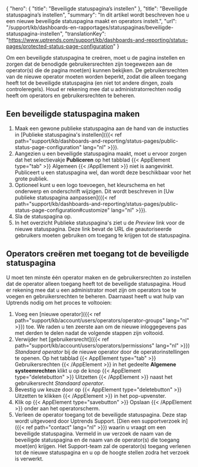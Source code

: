 {
  "hero": {
    "title": "Beveiligde statuspagina’s instellen"
  },
  "title": "Beveiligde statuspagina’s instellen",
  "summary": "In dit artikel wordt beschreven hoe u een nieuwe beveiligde statuspagina maakt en operators instelt.",
  "url": "/support/kb/dashboards-en-rapportages/statuspaginas/beveiligde-statuspagina-instellen",
  "translationKey": "https://www.uptrends.com/support/kb/dashboards-and-reporting/status-pages/protected-status-page-configuration"
}

Om een beveiligde statuspagina te creëren, moet u de pagina instellen en zorgen dat de benodigde gebruikersrechten zijn toegewezen aan de operator(s) die de pagina moet(en) kunnen bekijken. De gebruikersrechten van de nieuwe operator moeten worden beperkt, zodat die alleen toegang heeft tot de beveiligde statuspagina (en niet tot andere dingen, zoals controleregels). Houd er rekening mee dat u administratorrechten nodig heeft om operators en gebruikersrechten te beheren.

## Een beveiligde statuspagina maken

1. Maak een gewone publieke statuspagina aan de hand van de instucties in [Publieke statuspagina's instellen]({{< ref path="support/kb/dashboards-and-reporting/status-pages/public-status-page-configuration" lang="nl" >}}). 
2. Aangezien u een beveiligde statuspagina maakt, moet u ervoor zorgen dat het selectievakje **Publiceren** op het tabblad {{< AppElement type="tab" >}} Algemeen  {{< /AppElement >}} niet is aangevinkt. Publiceert u een statuspagina wel, dan wordt deze beschikbaar voor het grote publiek. 
3. Optioneel kunt u een logo toevoegen, het kleurschema en het onderwerp en onderschrift wijzigen. Dit wordt beschreven in [Uw publieke statuspagina aanpassen]({{< ref path="support/kb/dashboards-and-reporting/status-pages/public-status-page-configuration#customize" lang="nl" >}}).
4. Sla de statuspagina op.
5. In het overzicht Publieke statuspagina's ziet u de *Preview* link voor de nieuwe statuspagina. Deze link bevat de URL die geautoriseerde gebruikers moeten gebruiken om toegang te krijgen tot de statuspagina.

## Operators creëren met toegang tot de beveiligde statuspagina

U moet ten minste één operator maken en de gebruikersrechten zo instellen dat de operator alleen toegang heeft tot de beveiligde statuspagina. Houd er rekening mee dat u een administrator moet zijn om operators toe te voegen en gebruikersrechten te beheren. Daarnaast heeft u wat hulp van Uptrends nodig om het proces te voltooien:

1. Voeg een [nieuwe operator]({{< ref path="support/kb/account/users/operators/operator-groups" lang="nl" >}}) toe. We raden u ten zeerste aan om de nieuwe inloggegevens pas met derden te delen nadat de volgende stappen zijn voltooid. 
2. Verwijder het [gebruikersrecht]({{< ref path="support/kb/account/users/operators/permissions" lang="nl" >}}) *Standaard operator* bij de nieuwe operator door de operatorinstellingen te openen. Op het tabblad {{< AppElement type="tab" >}} Gebruikersrechten {{< /AppElement >}} in het gedeelte **Algemene systeemrechten** klikt u op de knop {{< AppElement type="deletebutton" >}} Uitzetten {{< /AppElement >}} naast het gebruikersrecht *Standaard operator*.
3. Bevestig uw keuze door op {{< AppElement type="deletebutton" >}} Uitzetten te klikken {{< /AppElement >}} in het pop-upvenster.
4. Klik op {{< AppElement type="savebutton" >}} Opslaan {{< /AppElement >}} onder aan het operatorscherm. 
5. Verleen de operator toegang tot de beveiligde statuspagina. Deze stap wordt uitgevoerd door Uptrends Support. [Dien een supportverzoek in]({{< ref path="contact" lang="nl" >}}) waarin u vraagt om een beveiligde statuspagina. Vermeld in uw verzoek de naam van de beveiligde statuspagina en de naam van de operator(s) die toegang moet(en) krijgen. Het Support-team zal de operator(s) toegang verlenen tot de nieuwe statuspagina en u op de hoogte stellen zodra het verzoek is verwerkt.
